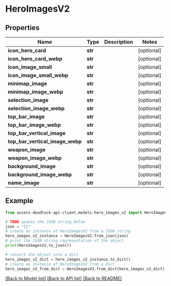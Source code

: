 # HeroImagesV2


## Properties

Name | Type | Description | Notes
------------ | ------------- | ------------- | -------------
**icon_hero_card** | **str** |  | [optional] 
**icon_hero_card_webp** | **str** |  | [optional] 
**icon_image_small** | **str** |  | [optional] 
**icon_image_small_webp** | **str** |  | [optional] 
**minimap_image** | **str** |  | [optional] 
**minimap_image_webp** | **str** |  | [optional] 
**selection_image** | **str** |  | [optional] 
**selection_image_webp** | **str** |  | [optional] 
**top_bar_image** | **str** |  | [optional] 
**top_bar_image_webp** | **str** |  | [optional] 
**top_bar_vertical_image** | **str** |  | [optional] 
**top_bar_vertical_image_webp** | **str** |  | [optional] 
**weapon_image** | **str** |  | [optional] 
**weapon_image_webp** | **str** |  | [optional] 
**background_image** | **str** |  | [optional] 
**background_image_webp** | **str** |  | [optional] 
**name_image** | **str** |  | [optional] 

## Example

```python
from assets-deadlock-api-client.models.hero_images_v2 import HeroImagesV2

# TODO update the JSON string below
json = "{}"
# create an instance of HeroImagesV2 from a JSON string
hero_images_v2_instance = HeroImagesV2.from_json(json)
# print the JSON string representation of the object
print(HeroImagesV2.to_json())

# convert the object into a dict
hero_images_v2_dict = hero_images_v2_instance.to_dict()
# create an instance of HeroImagesV2 from a dict
hero_images_v2_from_dict = HeroImagesV2.from_dict(hero_images_v2_dict)
```
[[Back to Model list]](../README.md#documentation-for-models) [[Back to API list]](../README.md#documentation-for-api-endpoints) [[Back to README]](../README.md)


